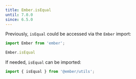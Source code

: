 ```yaml
---
title: Ember.isEqual
until: 7.0.0
since: 6.5.0
---
```



Previously, `isEqual` could be accessed via the `Ember` import:
```js
import Ember from 'ember';

Ember.isEqual
```

If needed, `isEqual` can be imported:
```js
import { isEqual } from '@ember/utils';
```
